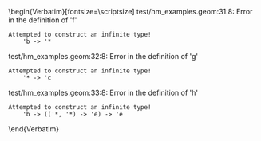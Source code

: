 \begin{Verbatim}[fontsize=\scriptsize]
test/hm_examples.geom:31:8: Error in the definition of 'f'

    Attempted to construct an infinite type!
        'b -> '*


test/hm_examples.geom:32:8: Error in the definition of 'g'

    Attempted to construct an infinite type!
        '* -> 'c


test/hm_examples.geom:33:8: Error in the definition of 'h'

    Attempted to construct an infinite type!
        'b -> (('*, '*) -> 'e) -> 'e
\end{Verbatim}
